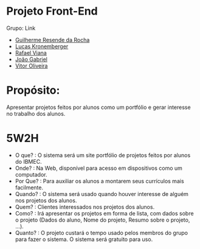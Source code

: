 # Projeto Front-End

Grupo: Link
- [Guilherme Resende da Rocha](https://github.com/Guilherme0Rocha/react-base-project)
- [Lucas Kronemberger](https://github.com/LucasKronemberger/react-base-aula)
- [Rafael Viana](https://github.com/vianaR25/react-base-project)
- [João Gabriel](https://github.com/jmeirelles02/react-base-project)
- [Vitor Oliveira](https://github.com/VitorOsouza02/react-base-project)

# Propósito:
Apresentar projetos feitos por alunos como um portfólio e gerar interesse no trabalho dos alunos.

# 5W2H

- O que? : O sistema será um site portfólio de projetos feitos por alunos do IBMEC.
- Onde? : Na Web, disponível para acesso em dispositivos como um computador.
- Por Que? : Para auxiliar os alunos a montarem seus currículos mais facilmente.
- Quando? : O sistema será usado quando houver interesse de alguém nos projetos dos alunos.
- Quem? : Clientes interessados nos projetos dos alunos.
- Como? : Irá apresentar os projetos em forma de lista, com dados sobre o projeto (Dados do aluno, Nome do projeto, Resumo sobre o projeto, ...).
- Quanto? : O projeto custará o tempo usado pelos membros do grupo para fazer o sistema. O sistema será gratuito para uso.
